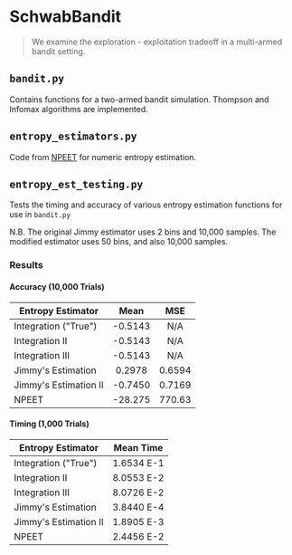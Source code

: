 # SchwabBandit


> We examine the exploration - exploitation tradeoff in a multi-armed bandit setting.

## `bandit.py`
Contains functions for a two-armed bandit simulation. Thompson and Infomax algorithms are implemented.


## `entropy_estimators.py`
Code from [NPEET](https://github.com/gregversteeg/NPEET) for numeric entropy estimation.


## `entropy_est_testing.py`
Tests the timing and accuracy of various entropy estimation functions for use in `bandit.py`

N.B. The original Jimmy estimator uses 2 bins and 10,000 samples. The modified estimator uses 50 bins, and also 10,000 samples.

### Results
#### Accuracy (10,000 Trials)
Entropy Estimator	| Mean		| MSE
---			| :---:		| :---:
Integration ("True")	| -0.5143	| N/A
Integration II		| -0.5143	| N/A
Integration III		| -0.5143	| N/A
Jimmy's Estimation	| 0.2978	| 0.6594
Jimmy's Estimation II	| -0.7450	| 0.7169
NPEET			| -28.275	| 770.63
#### Timing (1,000 Trials)
Entropy Estimator	| Mean Time
---			| :---:
Integration ("True")	| 1.6534 E-1
Integration II		| 8.0553 E-2
Integration III		| 8.0726 E-2
Jimmy's Estimation	| 3.8440 E-4
Jimmy's Estimation II	| 1.8905 E-3
NPEET			| 2.4456 E-2
